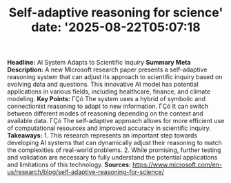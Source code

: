 ﻿---
title: "Self-adaptive reasoning for science'
date: '2025-08-22T05:07:18"
category: "Markets"
summary: ""
slug: "selfadaptive reasoning for science"
source_urls:
  - "https://www.microsoft.com/en-us/research/blog/self-adaptive-reasoning-for-science/"
seo:
  title: "Self-adaptive reasoning for science | Hash n Hedge'
  description: '"
  keywords: ["news", "markets", "brief"]
---
**Headline:** AI System Adapts to Scientific Inquiry  **Summary Meta Description:** A new Microsoft research paper presents a self-adaptive reasoning system that can adjust its approach to scientific inquiry based on evolving data and questions. This innovative AI model has potential applications in various fields, including healthcare, finance, and climate modeling.  **Key Points:**  ΓÇó The system uses a hybrid of symbolic and connectionist reasoning to adapt to new information. ΓÇó It can switch between different modes of reasoning depending on the context and available data. ΓÇó The self-adaptive approach allows for more efficient use of computational resources and improved accuracy in scientific inquiry.  **Takeaways:**  1. This research represents an important step towards developing AI systems that can dynamically adjust their reasoning to match the complexities of real-world problems. 2. While promising, further testing and validation are necessary to fully understand the potential applications and limitations of this technology.  **Sources:**  https://www.microsoft.com/en-us/research/blog/self-adaptive-reasoning-for-science/ 
